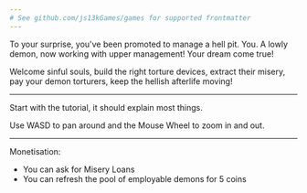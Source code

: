 ```yaml
---
# See github.com/js13kGames/games for supported frontmatter
---
```

To your surprise, you've been promoted to manage a hell pit. You. A lowly demon, now working with upper management! Your dream come true!

Welcome sinful souls, build the right torture devices, extract their misery, pay your demon torturers, keep the hellish afterlife moving!

----

Start with the tutorial, it should explain most things.

Use WASD to pan around and the Mouse Wheel to zoom in and out.

----

Monetisation:
* You can ask for Misery Loans
* You can refresh the pool of employable demons for 5 coins